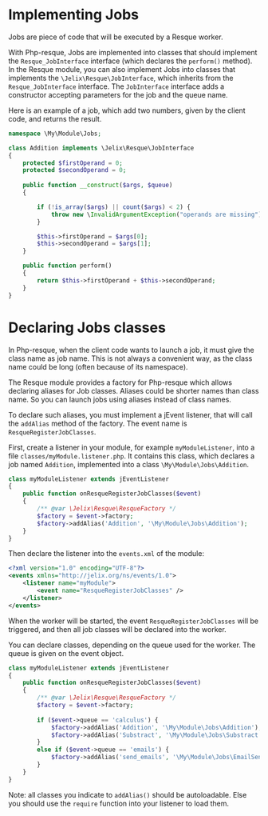Implementing Jobs
=================

Jobs are piece of code that will be executed by a Resque worker.

With Php-resque, Jobs are implemented into classes that should implement the  `Resque_JobInterface` interface
(which declares the `perform()` method).
In the Resque module, you can also implement Jobs into classes that implements the `\Jelix\Resque\JobInterface`, which inherits from
the  `Resque_JobInterface` interface. The `JobInterface` interface adds a constructor accepting parameters for the job
and the queue name.

Here is an example of a job, which add two numbers, given by the client code, and returns the result.

```php
namespace \My\Module\Jobs;

class Addition implements \Jelix\Resque\JobInterface
{
    protected $firstOperand = 0;
    protected $secondOperand = 0;
    
    public function __construct($args, $queue)
    {

        if (!is_array($args) || count($args) < 2) {
            throw new \InvalidArgumentException("operands are missing");
        }

        $this->firstOperand = $args[0];
        $this->secondOperand = $args[1];
    }

    public function perform()
    {
        return $this->firstOperand + $this->secondOperand;
    }
}
```

Declaring Jobs classes
======================

In Php-resque, when the client code wants to launch a job, it must give the class name as job name. This is not always
a convenient way, as the class name could be long (often because of its namespace).

The Resque module provides a factory for Php-resque which allows declaring aliases for Job classes. Aliases could be shorter
names than class name. So you can launch jobs using aliases instead of class names.

To declare such aliases, you must implement a jEvent listener, that will call the `addAlias` method of the factory.
The event name is `ResqueRegisterJobClasses`.

First, create a listener in your module, for example `myModuleListener`, into a file `classes/myModule.listener.php`.
It contains this class, which declares a job named `Addition`, implemented into a class `\My\Module\Jobs\Addition`.

```php
class myModuleListener extends jEventListener
{
    public function onResqueRegisterJobClasses($event)
    {
        /** @var \Jelix\Resque\ResqueFactory */
        $factory = $event->factory;
        $factory->addAlias('Addition', '\My\Module\Jobs\Addition');
    }
}
```

Then declare the listener into the `events.xml` of the module:

```xml
<?xml version="1.0" encoding="UTF-8"?>
<events xmlns="http://jelix.org/ns/events/1.0">
    <listener name="myModule">
        <event name="ResqueRegisterJobClasses" />
    </listener>
</events>
```

When the worker will be started, the event `ResqueRegisterJobClasses` will be triggered, and then
all job classes will be declared into the worker.

You can declare classes, depending on the queue used for the worker. The queue is given on the event object.

```php
class myModuleListener extends jEventListener
{
    public function onResqueRegisterJobClasses($event)
    {
        /** @var \Jelix\Resque\ResqueFactory */
        $factory = $event->factory;
        
        if ($event->queue == 'calculus') {
            $factory->addAlias('Addition', '\My\Module\Jobs\Addition');
            $factory->addAlias('Substract', '\My\Module\Jobs\Substract');
        }
        else if ($event->queue == 'emails') {
            $factory->addAlias('send_emails', '\My\Module\Jobs\EmailSender');
        }
    }
}
```

Note: all classes you indicate to `addAlias()` should be autoloadable. Else you should use the `require` function
into your listener to load them.

